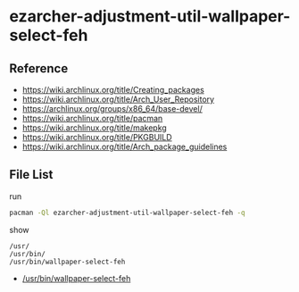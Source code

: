 
# ezarcher-adjustment-util-wallpaper-select-feh


## Reference

* https://wiki.archlinux.org/title/Creating_packages
* https://wiki.archlinux.org/title/Arch_User_Repository
* https://archlinux.org/groups/x86_64/base-devel/
* https://wiki.archlinux.org/title/pacman
* https://wiki.archlinux.org/title/makepkg
* https://wiki.archlinux.org/title/PKGBUILD
* https://wiki.archlinux.org/title/Arch_package_guidelines


## File List

run

``` sh
pacman -Ql ezarcher-adjustment-util-wallpaper-select-feh -q
```

show

```
/usr/
/usr/bin/
/usr/bin/wallpaper-select-feh
```


* [/usr/bin/wallpaper-select-feh](asset/overlay/usr/bin/wallpaper-select-feh)

